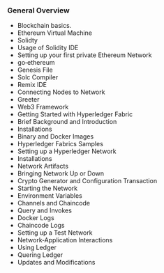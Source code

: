 ### General Overview
- Blockchain basics.
- Ethereum Virtual Machine
- Solidty
- Usage of Solidity IDE
- Setting up your first private Ethereum Network
- go‐ethereum
- Genesis File
- Solc Compiler
- Remix IDE
- Connecting Nodes to Network
- Greeter
- Web3 Framework
- Getting Started with Hyperledger Fabric
- Brief Background and Introduction
- Installations
- Binary and Docker Images
- Hyperledger Fabrics Samples
- Setting up a Hyperledger Network
- Installations
- Network Artifacts
- Bringing Network Up or Down
- Crypto Generator and Configuration  Transaction
- Starting the Network
- Environment Variables
- Channels and Chaincode
- Query and Invokes
- Docker Logs
- Chaincode Logs
- Setting up a Test Network
- Network‐Application Interactions
- Using Ledger
- Quering Ledger
- Updates and Modifications
